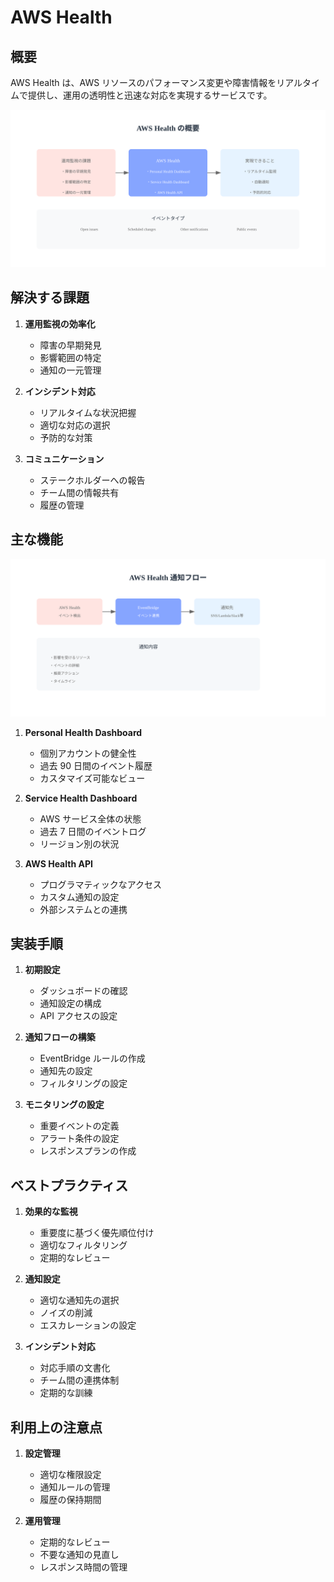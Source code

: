 # AWS Health

## 概要

AWS Health は、AWS リソースのパフォーマンス変更や障害情報をリアルタイムで提供し、運用の透明性と迅速な対応を実現するサービスです。

![AWS Health 概要](/image/resource-management/aws-health-overview.svg)

## 解決する課題

1. **運用監視の効率化**

   - 障害の早期発見
   - 影響範囲の特定
   - 通知の一元管理

2. **インシデント対応**

   - リアルタイムな状況把握
   - 適切な対応の選択
   - 予防的な対策

3. **コミュニケーション**
   - ステークホルダーへの報告
   - チーム間の情報共有
   - 履歴の管理

## 主な機能

![AWS Health 通知フロー](/image/resource-management/aws-health-notification.svg)

1. **Personal Health Dashboard**

   - 個別アカウントの健全性
   - 過去 90 日間のイベント履歴
   - カスタマイズ可能なビュー

2. **Service Health Dashboard**

   - AWS サービス全体の状態
   - 過去 7 日間のイベントログ
   - リージョン別の状況

3. **AWS Health API**
   - プログラマティックなアクセス
   - カスタム通知の設定
   - 外部システムとの連携

## 実装手順

1. **初期設定**

   - ダッシュボードの確認
   - 通知設定の構成
   - API アクセスの設定

2. **通知フローの構築**

   - EventBridge ルールの作成
   - 通知先の設定
   - フィルタリングの設定

3. **モニタリングの設定**
   - 重要イベントの定義
   - アラート条件の設定
   - レスポンスプランの作成

## ベストプラクティス

1. **効果的な監視**

   - 重要度に基づく優先順位付け
   - 適切なフィルタリング
   - 定期的なレビュー

2. **通知設定**

   - 適切な通知先の選択
   - ノイズの削減
   - エスカレーションの設定

3. **インシデント対応**
   - 対応手順の文書化
   - チーム間の連携体制
   - 定期的な訓練

## 利用上の注意点

1. **設定管理**

   - 適切な権限設定
   - 通知ルールの管理
   - 履歴の保持期間

2. **運用管理**
   - 定期的なレビュー
   - 不要な通知の見直し
   - レスポンス時間の管理
